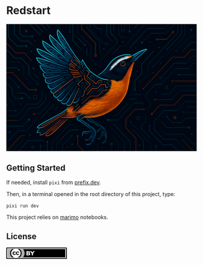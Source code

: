 # Redstart

![Redstart](public/images/redstart.png)

## Getting Started

If needed, install `pixi` from [prefix.dev](https://prefix.dev).

Then, in a terminal opened in the root directory of this project, type:

```
pixi run dev
```

This project relies on [marimo] notebooks.

[marimo]: https://marimo.io/

## License

[![](/public/images/cc-by.svg)](https://creativecommons.org/licenses/by/4.0)
